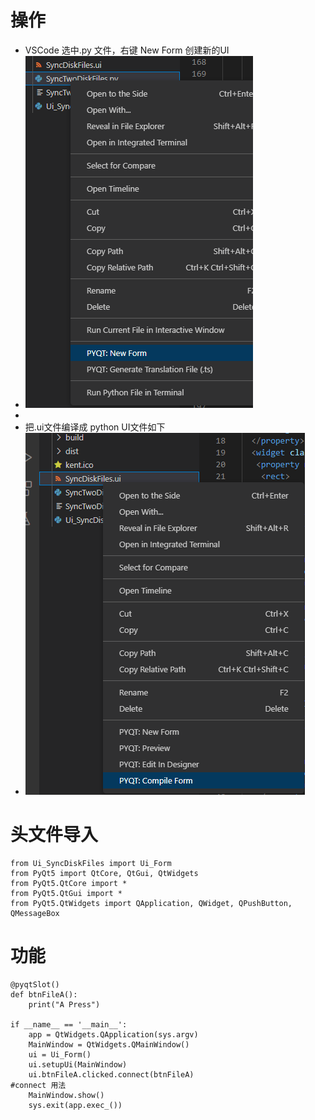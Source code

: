 # 操作
- VSCode 选中.py 文件，右键 New Form 创建新的UI
- ![73e9c79d0a4e49e1d6359a2146609df4.png](../../../../../_resources/73e9c79d0a4e49e1d6359a2146609df4.png)
-
- 把.ui文件编译成 python UI文件如下
- ![606624f34556f0755fa67bda54eea1e8.png](../../../../../_resources/606624f34556f0755fa67bda54eea1e8.png)


# 头文件导入
```
from Ui_SyncDiskFiles import Ui_Form
from PyQt5 import QtCore, QtGui, QtWidgets
from PyQt5.QtCore import *
from PyQt5.QtGui import *
from PyQt5.QtWidgets import QApplication, QWidget, QPushButton, QMessageBox

```

# 功能
```
@pyqtSlot()
def btnFileA():
    print("A Press")

if __name__ == '__main__':
    app = QtWidgets.QApplication(sys.argv)
    MainWindow = QtWidgets.QMainWindow()
    ui = Ui_Form()
    ui.setupUi(MainWindow)
    ui.btnFileA.clicked.connect(btnFileA)						#connect 用法
    MainWindow.show()
    sys.exit(app.exec_())	
	
```